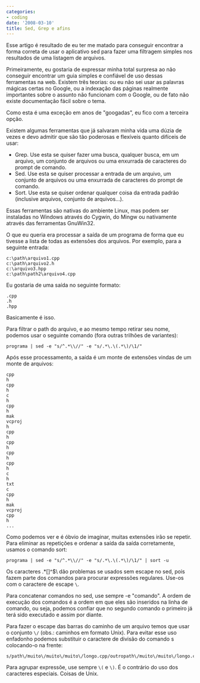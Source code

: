 ```yaml
---
categories:
- coding
date: '2008-03-10'
title: Sed, Grep e afins
---
```


Esse artigo é resultado de eu ter me matado para conseguir encontrar a forma correta de usar o aplicativo sed para fazer uma filtragem simples nos resultados de uma listagem de arquivos.

Primeiramente, eu gostaria de expressar minha total surpresa ao não conseguir encontrar um guia simples e confiável de uso dessas ferramentas na web. Existem três teorias: ou eu não sei usar as palavras mágicas certas no Google, ou a indexação das páginas realmente importantes sobre o assunto não funcionam com o Google, ou de fato não existe documentação fácil sobre o tema.

Como esta é uma exceção em anos de "googadas", eu fico com a terceira opção.

Existem algumas ferramentas que já salvaram minha vida uma dúzia de vezes e devo admitir que são tão poderosas e flexíveis quanto difíceis de usar:

 - Grep. Use esta se quiser fazer uma busca, qualquer busca, em um arquivo, um conjunto de arquivos ou uma enxurrada de caracteres do prompt de comando.
 - Sed. Use esta se quiser processar a entrada de um arquivo, um conjunto de arquivos ou uma enxurrada de caracteres do prompt de comando.
 - Sort. Use esta se quiser ordenar qualquer coisa da entrada padrão (inclusive arquivos, conjunto de arquivos...).

Essas ferramentas são nativas do ambiente Linux, mas podem ser instaladas no Windows através do Cygwin, do Mingw ou nativamente através das ferramentas GnuWin32.

O que eu queria era processar a saída de um programa de forma que eu tivesse a lista de todas as extensões dos arquivos. Por exemplo, para a seguinte entrada:

    c:\path\arquivo1.cpp
    c:\path\arquivo2.h
    c:\arquivo3.hpp
    c:\path\path2\arquivo4.cpp

Eu gostaria de uma saída no seguinte formato:

    .cpp
    .h
    .hpp

Basicamente é isso.

Para filtrar o path do arquivo, e ao mesmo tempo retirar seu nome, podemos usar o seguinte comando (fora outras trilhões de variantes):

    programa | sed -e "s/^.*\\//" -e "s/.*\.\(.*\)/\1/"

Após esse processamento, a saída é um monte de extensões vindas de um monte de arquivos:

    cpp
    h
    cpp
    h
    c
    h
    cpp
    h
    mak
    vcproj
    h
    cpp
    h
    cpp
    h
    cpp
    h
    cpp
    h
    c
    h
    txt
    c
    cpp
    h
    mak
    vcproj
    cpp
    h
    ...

Como podemos ver e é óbvio de imaginar, muitas extensões irão se repetir. Para eliminar as repetições e ordenar a saída da saída corretamente, usamos o comando sort:

    programa | sed -e "s/^.*\\//" -e "s/.*\.\(.*\)/\1/" | sort -u
	
Os caracteres .*[]^$\ dão problemas se usados sem escape no sed, pois fazem parte dos comandos para procurar expressões regulares. Use-os com o caractere de escape `\`.

Para concatenar comandos no sed, use sempre -e "comando". A ordem de execução dos comandos é a ordem em que eles são inseridos na linha de comando, ou seja, podemos confiar que no segundo comando o primeiro já terá sido executado e assim por diante.

Para fazer o escape das barras do caminho de um arquivo temos que usar o conjunto `\/` (obs.: caminhos em formato Unix). Para evitar esse uso enfadonho podemos substituir o caractere de divisão do comando s colocando-o na frente:

    s/path\/muito\/muito\/muito\/longo.cpp/outropath\/muito\/muito\/longo.cpp/s#/path/muito/muito/muito/longo.cpp#/outropath/muito/muito/longo.cpp#

Para agrupar expressõe, use sempre `\(` e `\)`. É o contrário do uso dos caracteres especiais. Coisas de Unix.